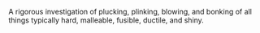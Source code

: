 A rigorous investigation of plucking, plinking, blowing, and bonking of all things typically hard, malleable, fusible, ductile, and shiny.

